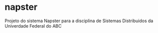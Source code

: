 # napster

Projeto do sistema Napster para a disciplina de Sistemas Distribuidos da Univerdade Federal do ABC